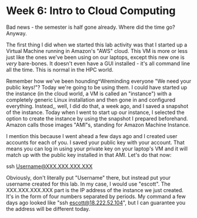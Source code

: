 # Week 6: Intro to Cloud Computing

Bad news - the semester is half gone already. Where did the time go?  Anyway.


The first thing I did when we started this lab activity was that I started
up a Virtual Machine running in Amazon's "AWS" cloud. This VM is more or less
just like the ones we've been using on our laptops, except this new one
is *very* bare-bones. It doesn't even have a GUI installed - it's all command
line all the time. This is normal in the HPC world.

Remember how we've been hounding^Wreminding everyone "We need your public
keys!"? Today we're going to be using them. I could have started up the
instance (in the cloud world, a VM is called an "instance") with a completely
generic Linux installation and then gone in and configured everything.
Instead,, well, I did do that, a week ago, and I saved a snapshot of
the instance. Today when I went to start up our instance, I selected the
option to create the instance by using the snapshot I prepared beforehand.
Amazon calls those images "AMI"s, standing for Amazon Machine Instance.

I mention this because I went ahead a few days ago and I created user accounts
for each of you. I saved your public key with your account. That means you can
log in using your private key on your laptop's VM and it will match up with
the public key installed in that AMI. Let's do that now:

ssh Username@XXX.XXX.XXX.XXX

Obviously, don't literally put "Username" there, but instead put your
username created for this lab. In my case, I would use "escott". The
XXX.XXX.XXX.XXX part is the IP address of the instance we just created.
It's in the form of four numbers separated by periods. My command a few
days ago looked like "ssh escott@18.222.52.104", but I can guarantee you
the address will be different today.

